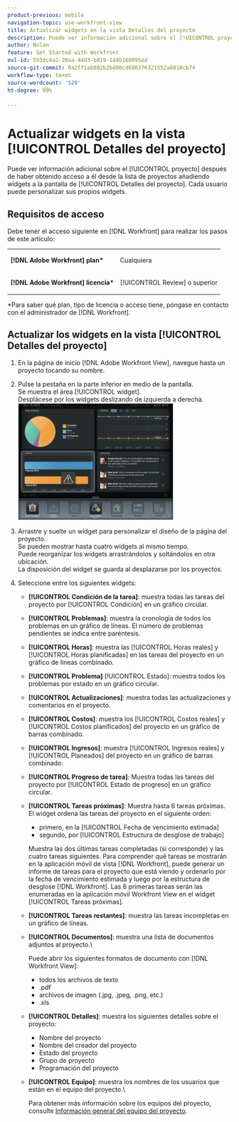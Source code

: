 ```yaml
---
product-previous: mobile
navigation-topic: use-workfront-view
title: Actualizar widgets en la vista Detalles del proyecto
description: Puede ver información adicional sobre el [!UICONTROL proyecto] después de haber obtenido acceso a él desde la lista de proyectos añadiendo widgets a la pantalla de [!UICONTROL Detalles del proyecto]. Cada usuario puede personalizar sus propios widgets.
author: Nolan
feature: Get Started with Workfront
exl-id: 593dc4a2-20aa-44d3-b819-1d4b160095ed
source-git-commit: 0a2ff1ab802b2bd08cd680376321552a8018cb74
workflow-type: tm+mt
source-wordcount: '520'
ht-degree: 99%

---
```


# Actualizar widgets en la vista [!UICONTROL Detalles del proyecto]

Puede ver información adicional sobre el [!UICONTROL proyecto] después de haber obtenido acceso a él desde la lista de proyectos añadiendo widgets a la pantalla de [!UICONTROL Detalles del proyecto]. Cada usuario puede personalizar sus propios widgets.

## Requisitos de acceso

Debe tener el acceso siguiente en [!DNL Workfront] para realizar los pasos de este artículo:

<table style="table-layout:auto"> 
 <col> 
 </col> 
 <col> 
 </col> 
 <tbody> 
  <tr> 
   <td role="rowheader"><strong>[!DNL Adobe Workfront] plan*</strong></td> 
   <td> <p>Cualquiera</p> </td> 
  </tr> 
  <tr> 
   <td role="rowheader"><strong>[!DNL Adobe Workfront] licencia*</strong></td> 
   <td> <p>[!UICONTROL Review] o superior</p> </td> 
  </tr> 
 </tbody> 
</table>

&#42;Para saber qué plan, tipo de licencia o acceso tiene, póngase en contacto con el administrador de [!DNL Workfront].

## Actualizar los widgets en la vista [!UICONTROL Detalles del proyecto]

1. En la página de inicio [!DNL Adobe Workfront View], navegue hasta un proyecto tocando su nombre.
1. Pulse la pestaña en la parte inferior en medio de la pantalla.\
   Se muestra el área [!UICONTROL widget].\
   Desplácese por los widgets deslizando de izquierda a derecha.\
   ![Widgets](assets/screen-shot-2013-009-11-at-8.25.01-am-350x262.png)

1. Arrastre y suelte un widget para personalizar el diseño de la página del proyecto.\
   Se pueden mostrar hasta cuatro widgets al mismo tiempo.\
   Puede reorganizar los widgets arrastrándolos y soltándolos en otra ubicación.\
   La disposición del widget se guarda al desplazarse por los proyectos.

1. Seleccione entre los siguientes widgets:

   * **[!UICONTROL Condición de la tarea]**: muestra todas las tareas del proyecto por [!UICONTROL Condición] en un gráfico circular.
   * **[!UICONTROL Problemas]**: muestra la cronología de todos los problemas en un gráfico de líneas. El número de problemas pendientes se indica entre paréntesis.
   * **[!UICONTROL Horas]**: muestra las [!UICONTROL Horas reales] y [!UICONTROL Horas planificadas] en las tareas del proyecto en un gráfico de líneas combinado.
   * **[!UICONTROL Problema]** [!UICONTROL Estado]: muestra todos los problemas por estado en un gráfico circular.
   * **[!UICONTROL Actualizaciones]**: muestra todas las actualizaciones y comentarios en el proyecto.
   * **[!UICONTROL Costos]**: muestra los [!UICONTROL Costos reales] y [!UICONTROL Costos planificados] del proyecto en un gráfico de barras combinado.
   * **[!UICONTROL Ingresos]**: muestra [!UICONTROL Ingresos reales] y [!UICONTROL Planeados] del proyecto en un gráfico de barras combinado.
   * **[!UICONTROL Progreso de tarea]**: Muestra todas las tareas del proyecto por [!UICONTROL Estado de progreso] en un gráfico circular.
   * **[!UICONTROL Tareas próximas]**: Muestra hasta 6 tareas próximas. El widget ordena las tareas del proyecto en el siguiente orden:

      * primero, en la [!UICONTROL Fecha de vencimiento estimada]
      * segundo, por [!UICONTROL Estructura de desglose de trabajo]

     Muestra las dos últimas tareas completadas (si corresponde) y las cuatro tareas siguientes. Para comprender qué tareas se mostrarán en la aplicación móvil de vista [!DNL Workfront], puede generar un informe de tareas para el proyecto que está viendo y ordenarlo por la fecha de vencimiento estimada y luego por la estructura de desglose [!DNL Workfront]. Las 6 primeras tareas serán las enumeradas en la aplicación móvil Workfront View en el widget [!UICONTROL Tareas próximas].

   * **[!UICONTROL Tareas restantes]**: muestra las tareas incompletas en un gráfico de líneas.
   * **[!UICONTROL Documentos]**: muestra una lista de documentos adjuntos al proyecto.\

     Puede abrir los siguientes formatos de documento con [!DNL Workfront View]:

      * todos los archivos de texto
      * .pdf
      * archivos de imagen (.jpg, .jpeg, .png, etc.)
      * .xls
   * **[!UICONTROL Detalles]**: muestra los siguientes detalles sobre el proyecto:

      * Nombre del proyecto
      * Nombre del creador del proyecto
      * Estado del proyecto
      * Grupo de proyecto
      * Programación del proyecto
   * **[!UICONTROL Equipo]**: muestra los nombres de los usuarios que están en el equipo del proyecto.\

     Para obtener más información sobre los equipos del proyecto, consulte [Información general del equipo del proyecto](../../../manage-work/projects/planning-a-project/project-team-overview.md).
